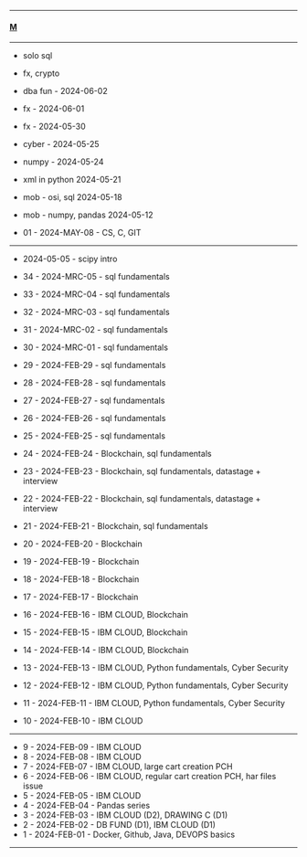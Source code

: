 
---

#### [M](https://github.com/ttltrk/TTT/blob/master/menu.md)

---

- solo sql
- fx, crypto
- dba fun - 2024-06-02
- fx - 2024-06-01
- fx - 2024-05-30

- cyber - 2024-05-25
- numpy - 2024-05-24
- xml in python 2024-05-21
- mob - osi, sql 2024-05-18
- mob - numpy, pandas 2024-05-12
- 01 - 2024-MAY-08 - CS, C, GIT

---

- 2024-05-05 - scipy intro

- 34 - 2024-MRC-05 - sql fundamentals
- 33 - 2024-MRC-04 - sql fundamentals
- 32 - 2024-MRC-03 - sql fundamentals
- 31 - 2024-MRC-02 - sql fundamentals
- 30 - 2024-MRC-01 - sql fundamentals
- 29 - 2024-FEB-29 - sql fundamentals
- 28 - 2024-FEB-28 - sql fundamentals
- 27 - 2024-FEB-27 - sql fundamentals
- 26 - 2024-FEB-26 - sql fundamentals
- 25 - 2024-FEB-25 - sql fundamentals
- 24 - 2024-FEB-24 - Blockchain, sql fundamentals
- 23 - 2024-FEB-23 - Blockchain, sql fundamentals, datastage + interview
- 22 - 2024-FEB-22 - Blockchain, sql fundamentals, datastage + interview
- 21 - 2024-FEB-21 - Blockchain, sql fundamentals
- 20 - 2024-FEB-20 - Blockchain
- 19 - 2024-FEB-19 - Blockchain
- 18 - 2024-FEB-18 - Blockchain
- 17 - 2024-FEB-17 - Blockchain
- 16 - 2024-FEB-16 - IBM CLOUD, Blockchain
- 15 - 2024-FEB-15 - IBM CLOUD, Blockchain
- 14 - 2024-FEB-14 - IBM CLOUD, Blockchain
- 13 - 2024-FEB-13 - IBM CLOUD, Python fundamentals, Cyber Security   
- 12 - 2024-FEB-12 - IBM CLOUD, Python fundamentals, Cyber Security   
- 11 - 2024-FEB-11 - IBM CLOUD, Python fundamentals, Cyber Security  
- 10 - 2024-FEB-10 - IBM CLOUD

---

- 9 - 2024-FEB-09 - IBM CLOUD
- 8 - 2024-FEB-08 - IBM CLOUD
- 7 - 2024-FEB-07 - IBM CLOUD, large cart creation PCH
- 6 - 2024-FEB-06 - IBM CLOUD, regular cart creation PCH, har files issue
- 5 - 2024-FEB-05 - IBM CLOUD
- 4 - 2024-FEB-04 - Pandas series
- 3 - 2024-FEB-03 - IBM CLOUD (D2), DRAWING C (D1)
- 2 - 2024-FEB-02 - DB FUND (D1), IBM CLOUD (D1)  
- 1 - 2024-FEB-01 - Docker, Github, Java, DEVOPS basics

---
